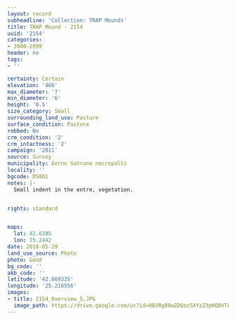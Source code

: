 ```yaml
---
layout: record
subheadline: 'Collection: TRAP Mounds'
title: TRAP Mound - 2154
uuid: '2154'
categories:
- 2000-2999
header: no
tags:
- ''

certainty: Certain
elevation: '466'
max_diameter: '7'
min_diameter: '6'
height: '0.5'
size_category: Small
surrounding_land_use: Pasture
surface_condition: Pasture
robbed: No
crm_condition: '2'
crm_intactness: '2'
campaign: '2011'
source: Survey
municipality: Gorno Sahrane necropolis
locality: ''
bgcode: DS001
notes: |-
  Small indent in the entre, vegetation.


rights: standard


maps:
  lat: 42.6285
  lon: 25.2442
date: 2018-05-29
land_use_source: Photo
photo: Good
bg_code: ''
akb_code: ''
latitude: '42.669325'
longitude: '25.216556'
images:
- title: 2154_Overview_S.JPG
  image_path: https://drive.google.com/uc?id=0B3Rg88wZDQscSXYzZ3pHQ0VTeDg
---
```

